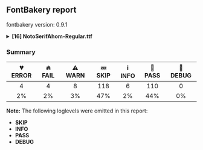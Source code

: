 ## FontBakery report

fontbakery version: 0.9.1

<details><summary><b>[16] NotoSerifAhom-Regular.ttf</b></summary><div><details><summary>💔 <b>ERROR:</b> Checking OS/2 achVendID. (<a href="https://font-bakery.readthedocs.io/en/stable/fontbakery/profiles/googlefonts.html#com.google.fonts/check/vendor_id">com.google.fonts/check/vendor_id</a>)</summary><div>


* 💔 **ERROR** The condition <FontBakeryCondition:registered_vendor_ids> had an error: ModuleNotFoundError: No module named 'bs4'
</div></details><details><summary>💔 <b>ERROR:</b> Show hinting filesize impact. (<a href="https://font-bakery.readthedocs.io/en/stable/fontbakery/profiles/googlefonts.html#com.google.fonts/check/hinting_impact">com.google.fonts/check/hinting_impact</a>)</summary><div>


* 💔 **ERROR** The condition <FontBakeryCondition:hinting_stats> had an error: ModuleNotFoundError: No module named 'dehinter'
</div></details><details><summary>💔 <b>ERROR:</b> Check that no collisions are found while shaping (<a href="https://font-bakery.readthedocs.io/en/stable/fontbakery/profiles/<Section: Shaping Checks>.html#com.google.fonts/check/shaping/collides">com.google.fonts/check/shaping/collides</a>)</summary><div>


* 💔 **ERROR** Failed with ModuleNotFoundError: No module named 'collidoscope'
</div></details><details><summary>💔 <b>ERROR:</b> Ensure soft_dotted characters lose their dot when combined with marks that replace the dot. (<a href="https://font-bakery.readthedocs.io/en/stable/fontbakery/profiles/<Section: Shaping Checks>.html#com.google.fonts/check/soft_dotted">com.google.fonts/check/soft_dotted</a>)</summary><div>


* 💔 **ERROR** Failed with ModuleNotFoundError: No module named 'shaperglot'
</div></details><details><summary>🔥 <b>FAIL:</b> Version number has increased since previous release on Google Fonts? (<a href="https://font-bakery.readthedocs.io/en/stable/fontbakery/profiles/googlefonts.html#com.google.fonts/check/version_bump">com.google.fonts/check/version_bump</a>)</summary><div>


* 🔥 **FAIL** Version number 2.0059967041015625 is equal to version on Google Fonts.
* 🔥 **FAIL** Version number 2.0059967041015625 is equal to version on Google Fonts GitHub repo.
</div></details><details><summary>🔥 <b>FAIL:</b> Noto fonts must have an ARTICLE.en_us.html file (<a href="https://font-bakery.readthedocs.io/en/stable/fontbakery/profiles/googlefonts.html#com.google.fonts/check/description/noto_has_article">com.google.fonts/check/description/noto_has_article</a>)</summary><div>


* 🔥 **FAIL** This is a Noto font but it lacks an ARTICLE.en_us.html file [code: missing-article]
</div></details><details><summary>🔥 <b>FAIL:</b> Ensure component transforms do not perform scaling or rotation. (<a href="https://font-bakery.readthedocs.io/en/stable/fontbakery/profiles/universal.html#com.google.fonts/check/transformed_components">com.google.fonts/check/transformed_components</a>)</summary><div>


* 🔥 **FAIL** The following glyphs had components with scaling or rotation
or inverted outline direction:

* exclamdown (component exclam)
* questiondown (component question)
 [code: transformed-components]
</div></details><details><summary>🔥 <b>FAIL:</b> Check that texts shape as per expectation (<a href="https://font-bakery.readthedocs.io/en/stable/fontbakery/profiles/<Section: Shaping Checks>.html#com.google.fonts/check/shaping/regression">com.google.fonts/check/shaping/regression</a>)</summary><div>


* 🔥 **FAIL** qa/shaping_tests/ahom.json: Expected and actual shaping not matching
<div class="shaping">


<style type="text/css">
    @font-face {font-family: "TestFont"; src: url(../../fonts/NotoSerifAhom/googlefonts/ttf/NotoSerifAhom-Regular.ttf);}
    .tf { font-family: "TestFont"; }
    .shaping pre { font-size: 1.2rem; }
    .shaping li {
        font-size: 1.2rem;
        border-top: 1px solid #ddd;
        padding: 12px;
        margin-top: 12px;
    }
    .shaping-svg {
        height: 100px;
        margin: 10px;
        transform: matrix(1, 0, 0, -1, 0, 0);
    }
</style>

<h4>qa/shaping_tests/ahom.json: Expected and actual shaping not matching</h4>


</div>
<div class="shaping">

<li>Shaping did not match: <span class="tf">𑜃𑜢𑜤</span> (notofonts/noto-fonts#1372)</li>


<pre>Expected: na_ahom=0+879|iSign_ahom=0@-231,0+0|uSign_ahom=0@-234,0+0</pre>



<pre>Got     : na_ahom=0+879|iSign_ahom=0@-431,200+0|uSign_ahom=0@-234,0+0</pre>



<pre>                                      ^
</pre>


Got: <svg class="shaping-svg" xmlns="http://www.w3.org/2000/svg" viewBox="0 0 879 2655" transform="matrix(1 0 0 -1 0 0)">
<path d="M481.0,-24.0Q462.0,-24.0 450.0,-18.0Q438.0,-12.0 438.0,1.0L438.0,156.0L261.0,44.0Q247.0,35.0 225.0,22.5Q203.0,10.0 182.0,0.0Q161.0,-10.0 148.0,-10.0Q132.0,-10.0 126.0,-2.0Q120.0,6.0 120.0,19.0L120.0,525.0Q120.0,539.0 135.0,544.5Q150.0,550.0 166.0,550.0Q184.0,550.0 197.0,544.0Q210.0,538.0 210.0,525.0L210.0,425.0Q248.0,457.0 293.5,488.0Q339.0,519.0 382.0,539.5Q425.0,560.0 456.0,560.0Q503.0,560.0 525.5,537.0Q548.0,514.0 548.0,476.0Q548.0,435.0 530.5,417.0Q513.0,399.0 487.0,399.0Q462.0,399.0 450.5,411.0Q439.0,423.0 435.0,436.0Q431.0,450.0 424.0,460.5Q417.0,471.0 392.0,471.0Q375.0,471.0 342.5,454.5Q310.0,438.0 274.5,413.0Q239.0,388.0 210.0,362.0L210.0,81.0L424.0,214.0Q444.0,227.0 464.5,237.5Q485.0,248.0 498.0,248.0Q513.0,248.0 520.5,236.5Q528.0,225.0 528.0,213.0L528.0,1.0Q528.0,-12.0 515.5,-18.0Q503.0,-24.0 481.0,-24.0Z" transform="translate(0, 1175)"/>
<path d="M33.0,490.0Q-24.0,490.0 -62.0,541.0Q-100.0,592.0 -100.0,701.0Q-100.0,741.0 -86.5,787.0Q-73.0,833.0 -47.5,874.5Q-22.0,916.0 14.5,942.0Q51.0,968.0 98.0,968.0Q142.0,968.0 171.5,941.5Q201.0,915.0 216.0,870.0Q231.0,825.0 231.0,770.0Q231.0,685.0 201.5,622.0Q172.0,559.0 126.5,524.5Q81.0,490.0 33.0,490.0ZM53.0,554.0Q94.0,554.0 114.5,584.5Q135.0,615.0 142.0,664.5Q149.0,714.0 149.0,772.0Q149.0,806.0 144.0,836.0Q139.0,866.0 124.5,885.0Q110.0,904.0 83.0,904.0Q56.0,904.0 33.0,886.0Q10.0,868.0 -4.0,821.5Q-18.0,775.0 -18.0,691.0Q-18.0,628.0 0.5,591.0Q19.0,554.0 53.0,554.0Z" transform="translate(448, 1375)"/>
<path d="M-7.0,-330.0Q-41.0,-330.0 -77.0,-322.0Q-113.0,-314.0 -143.0,-292.5Q-173.0,-271.0 -191.5,-232.5Q-210.0,-194.0 -210.0,-134.0L-210.0,-95.0Q-210.0,-82.0 -196.0,-76.0Q-182.0,-70.0 -165.0,-70.0Q-148.0,-70.0 -134.0,-76.0Q-120.0,-82.0 -120.0,-95.0L-120.0,-130.0Q-120.0,-185.0 -107.0,-215.0Q-94.0,-245.0 -70.5,-256.5Q-47.0,-268.0 -16.0,-268.0Q17.0,-268.0 43.0,-263.0Q69.0,-258.0 97.0,-245.0Q103.0,-242.0 111.0,-242.0Q124.0,-242.0 132.0,-248.0Q140.0,-254.0 140.0,-265.0Q140.0,-280.0 124.5,-292.0Q109.0,-304.0 85.0,-312.5Q61.0,-321.0 36.0,-325.5Q11.0,-330.0 -7.0,-330.0Z" transform="translate(645, 1175)"/>
</svg>
 Expected: <svg class="shaping-svg" xmlns="http://www.w3.org/2000/svg" viewBox="0 0 879 2655" transform="matrix(1 0 0 -1 0 0)">
<path d="M481.0,-24.0Q462.0,-24.0 450.0,-18.0Q438.0,-12.0 438.0,1.0L438.0,156.0L261.0,44.0Q247.0,35.0 225.0,22.5Q203.0,10.0 182.0,0.0Q161.0,-10.0 148.0,-10.0Q132.0,-10.0 126.0,-2.0Q120.0,6.0 120.0,19.0L120.0,525.0Q120.0,539.0 135.0,544.5Q150.0,550.0 166.0,550.0Q184.0,550.0 197.0,544.0Q210.0,538.0 210.0,525.0L210.0,425.0Q248.0,457.0 293.5,488.0Q339.0,519.0 382.0,539.5Q425.0,560.0 456.0,560.0Q503.0,560.0 525.5,537.0Q548.0,514.0 548.0,476.0Q548.0,435.0 530.5,417.0Q513.0,399.0 487.0,399.0Q462.0,399.0 450.5,411.0Q439.0,423.0 435.0,436.0Q431.0,450.0 424.0,460.5Q417.0,471.0 392.0,471.0Q375.0,471.0 342.5,454.5Q310.0,438.0 274.5,413.0Q239.0,388.0 210.0,362.0L210.0,81.0L424.0,214.0Q444.0,227.0 464.5,237.5Q485.0,248.0 498.0,248.0Q513.0,248.0 520.5,236.5Q528.0,225.0 528.0,213.0L528.0,1.0Q528.0,-12.0 515.5,-18.0Q503.0,-24.0 481.0,-24.0Z" transform="translate(0, 1175)"/>
<path d="M33.0,490.0Q-24.0,490.0 -62.0,541.0Q-100.0,592.0 -100.0,701.0Q-100.0,741.0 -86.5,787.0Q-73.0,833.0 -47.5,874.5Q-22.0,916.0 14.5,942.0Q51.0,968.0 98.0,968.0Q142.0,968.0 171.5,941.5Q201.0,915.0 216.0,870.0Q231.0,825.0 231.0,770.0Q231.0,685.0 201.5,622.0Q172.0,559.0 126.5,524.5Q81.0,490.0 33.0,490.0ZM53.0,554.0Q94.0,554.0 114.5,584.5Q135.0,615.0 142.0,664.5Q149.0,714.0 149.0,772.0Q149.0,806.0 144.0,836.0Q139.0,866.0 124.5,885.0Q110.0,904.0 83.0,904.0Q56.0,904.0 33.0,886.0Q10.0,868.0 -4.0,821.5Q-18.0,775.0 -18.0,691.0Q-18.0,628.0 0.5,591.0Q19.0,554.0 53.0,554.0Z" transform="translate(648, 1175)"/>
<path d="M-7.0,-330.0Q-41.0,-330.0 -77.0,-322.0Q-113.0,-314.0 -143.0,-292.5Q-173.0,-271.0 -191.5,-232.5Q-210.0,-194.0 -210.0,-134.0L-210.0,-95.0Q-210.0,-82.0 -196.0,-76.0Q-182.0,-70.0 -165.0,-70.0Q-148.0,-70.0 -134.0,-76.0Q-120.0,-82.0 -120.0,-95.0L-120.0,-130.0Q-120.0,-185.0 -107.0,-215.0Q-94.0,-245.0 -70.5,-256.5Q-47.0,-268.0 -16.0,-268.0Q17.0,-268.0 43.0,-263.0Q69.0,-258.0 97.0,-245.0Q103.0,-242.0 111.0,-242.0Q124.0,-242.0 132.0,-248.0Q140.0,-254.0 140.0,-265.0Q140.0,-280.0 124.5,-292.0Q109.0,-304.0 85.0,-312.5Q61.0,-321.0 36.0,-325.5Q11.0,-330.0 -7.0,-330.0Z" transform="translate(645, 1175)"/>
</svg>


</div>
<div class="shaping">

<li>Shaping did not match: <span class="tf">𑜃𑜡 𑜃𑜝𑜡</span> (#1)</li>


<pre>Expected: na_ahom=0+718|aaSign_ahom=0+264|space=2+220|na_ahom=3+718|medialLa_ahom.sm=3@-38,0+0|aaSign_ahom=3+264</pre>



<pre>Got     : na_ahom=0+788|aaSign_ahom=0+264|space=2+220|na_ahom=3+788|medialLa_ahom.sm=3@-108,0+0|aaSign_ahom=3+264</pre>



<pre>                     ^                                           ^                      ^
</pre>


Got: <svg class="shaping-svg" xmlns="http://www.w3.org/2000/svg" viewBox="0 0 2324 2655" transform="matrix(1 0 0 -1 0 0)">
<path d="M481.0,-24.0Q462.0,-24.0 450.0,-18.0Q438.0,-12.0 438.0,1.0L438.0,156.0L261.0,44.0Q247.0,35.0 225.0,22.5Q203.0,10.0 182.0,0.0Q161.0,-10.0 148.0,-10.0Q132.0,-10.0 126.0,-2.0Q120.0,6.0 120.0,19.0L120.0,525.0Q120.0,539.0 135.0,544.5Q150.0,550.0 166.0,550.0Q184.0,550.0 197.0,544.0Q210.0,538.0 210.0,525.0L210.0,425.0Q248.0,457.0 293.5,488.0Q339.0,519.0 382.0,539.5Q425.0,560.0 456.0,560.0Q503.0,560.0 525.5,537.0Q548.0,514.0 548.0,476.0Q548.0,435.0 530.5,417.0Q513.0,399.0 487.0,399.0Q462.0,399.0 450.5,411.0Q439.0,423.0 435.0,436.0Q431.0,450.0 424.0,460.5Q417.0,471.0 392.0,471.0Q375.0,471.0 342.5,454.5Q310.0,438.0 274.5,413.0Q239.0,388.0 210.0,362.0L210.0,81.0L424.0,214.0Q444.0,227.0 464.5,237.5Q485.0,248.0 498.0,248.0Q513.0,248.0 520.5,236.5Q528.0,225.0 528.0,213.0L528.0,1.0Q528.0,-12.0 515.5,-18.0Q503.0,-24.0 481.0,-24.0Z" transform="translate(0, 1175)"/>
<path d="M267.0,-240.0Q167.0,-240.0 115.5,-187.0Q64.0,-134.0 64.0,-34.0L64.0,349.0Q64.0,404.0 54.0,431.0Q44.0,458.0 23.0,467.5Q2.0,477.0 -32.0,477.0Q-50.0,477.0 -65.0,485.5Q-80.0,494.0 -80.0,514.0Q-80.0,560.0 -29.0,560.0Q57.0,560.0 105.5,514.0Q154.0,468.0 154.0,370.0L154.0,-30.0Q154.0,-113.0 183.0,-145.5Q212.0,-178.0 258.0,-178.0Q291.0,-178.0 317.0,-173.0Q343.0,-168.0 371.0,-155.0Q377.0,-152.0 385.0,-152.0Q398.0,-152.0 406.0,-158.0Q414.0,-164.0 414.0,-175.0Q414.0,-190.0 398.5,-202.0Q383.0,-214.0 359.0,-222.5Q335.0,-231.0 310.0,-235.5Q285.0,-240.0 267.0,-240.0Z" transform="translate(788, 1175)"/>
<path d="" transform="translate(1052, 1175)"/>
<path d="M481.0,-24.0Q462.0,-24.0 450.0,-18.0Q438.0,-12.0 438.0,1.0L438.0,156.0L261.0,44.0Q247.0,35.0 225.0,22.5Q203.0,10.0 182.0,0.0Q161.0,-10.0 148.0,-10.0Q132.0,-10.0 126.0,-2.0Q120.0,6.0 120.0,19.0L120.0,525.0Q120.0,539.0 135.0,544.5Q150.0,550.0 166.0,550.0Q184.0,550.0 197.0,544.0Q210.0,538.0 210.0,525.0L210.0,425.0Q248.0,457.0 293.5,488.0Q339.0,519.0 382.0,539.5Q425.0,560.0 456.0,560.0Q503.0,560.0 525.5,537.0Q548.0,514.0 548.0,476.0Q548.0,435.0 530.5,417.0Q513.0,399.0 487.0,399.0Q462.0,399.0 450.5,411.0Q439.0,423.0 435.0,436.0Q431.0,450.0 424.0,460.5Q417.0,471.0 392.0,471.0Q375.0,471.0 342.5,454.5Q310.0,438.0 274.5,413.0Q239.0,388.0 210.0,362.0L210.0,81.0L424.0,214.0Q444.0,227.0 464.5,237.5Q485.0,248.0 498.0,248.0Q513.0,248.0 520.5,236.5Q528.0,225.0 528.0,213.0L528.0,1.0Q528.0,-12.0 515.5,-18.0Q503.0,-24.0 481.0,-24.0Z" transform="translate(1272, 1175)"/>
<path d="M-381.0,-303.0Q-449.0,-303.0 -499.0,-282.0Q-549.0,-261.0 -582.0,-230.5Q-615.0,-200.0 -631.0,-172.0Q-647.0,-144.0 -647.0,-129.0Q-647.0,-117.0 -641.0,-106.5Q-635.0,-96.0 -616.0,-96.0Q-603.0,-96.0 -594.5,-105.0Q-586.0,-114.0 -579.0,-125.0Q-565.0,-145.0 -543.0,-168.5Q-521.0,-192.0 -483.0,-209.0Q-445.0,-226.0 -383.0,-226.0Q-349.0,-226.0 -313.5,-215.5Q-278.0,-205.0 -249.0,-177.0Q-220.0,-149.0 -207.0,-98.0Q-203.0,-84.0 -189.5,-77.0Q-176.0,-70.0 -162.0,-70.0Q-144.0,-70.0 -133.0,-77.0Q-122.0,-84.0 -122.0,-98.0Q-122.0,-112.0 -130.0,-139.5Q-138.0,-167.0 -152.0,-187.0Q-192.0,-248.0 -252.5,-275.5Q-313.0,-303.0 -381.0,-303.0Z" transform="translate(1952, 1175)"/>
<path d="M267.0,-240.0Q167.0,-240.0 115.5,-187.0Q64.0,-134.0 64.0,-34.0L64.0,349.0Q64.0,404.0 54.0,431.0Q44.0,458.0 23.0,467.5Q2.0,477.0 -32.0,477.0Q-50.0,477.0 -65.0,485.5Q-80.0,494.0 -80.0,514.0Q-80.0,560.0 -29.0,560.0Q57.0,560.0 105.5,514.0Q154.0,468.0 154.0,370.0L154.0,-30.0Q154.0,-113.0 183.0,-145.5Q212.0,-178.0 258.0,-178.0Q291.0,-178.0 317.0,-173.0Q343.0,-168.0 371.0,-155.0Q377.0,-152.0 385.0,-152.0Q398.0,-152.0 406.0,-158.0Q414.0,-164.0 414.0,-175.0Q414.0,-190.0 398.5,-202.0Q383.0,-214.0 359.0,-222.5Q335.0,-231.0 310.0,-235.5Q285.0,-240.0 267.0,-240.0Z" transform="translate(2060, 1175)"/>
</svg>
 Expected: <svg class="shaping-svg" xmlns="http://www.w3.org/2000/svg" viewBox="0 0 2184 2655" transform="matrix(1 0 0 -1 0 0)">
<path d="M481.0,-24.0Q462.0,-24.0 450.0,-18.0Q438.0,-12.0 438.0,1.0L438.0,156.0L261.0,44.0Q247.0,35.0 225.0,22.5Q203.0,10.0 182.0,0.0Q161.0,-10.0 148.0,-10.0Q132.0,-10.0 126.0,-2.0Q120.0,6.0 120.0,19.0L120.0,525.0Q120.0,539.0 135.0,544.5Q150.0,550.0 166.0,550.0Q184.0,550.0 197.0,544.0Q210.0,538.0 210.0,525.0L210.0,425.0Q248.0,457.0 293.5,488.0Q339.0,519.0 382.0,539.5Q425.0,560.0 456.0,560.0Q503.0,560.0 525.5,537.0Q548.0,514.0 548.0,476.0Q548.0,435.0 530.5,417.0Q513.0,399.0 487.0,399.0Q462.0,399.0 450.5,411.0Q439.0,423.0 435.0,436.0Q431.0,450.0 424.0,460.5Q417.0,471.0 392.0,471.0Q375.0,471.0 342.5,454.5Q310.0,438.0 274.5,413.0Q239.0,388.0 210.0,362.0L210.0,81.0L424.0,214.0Q444.0,227.0 464.5,237.5Q485.0,248.0 498.0,248.0Q513.0,248.0 520.5,236.5Q528.0,225.0 528.0,213.0L528.0,1.0Q528.0,-12.0 515.5,-18.0Q503.0,-24.0 481.0,-24.0Z" transform="translate(0, 1175)"/>
<path d="M267.0,-240.0Q167.0,-240.0 115.5,-187.0Q64.0,-134.0 64.0,-34.0L64.0,349.0Q64.0,404.0 54.0,431.0Q44.0,458.0 23.0,467.5Q2.0,477.0 -32.0,477.0Q-50.0,477.0 -65.0,485.5Q-80.0,494.0 -80.0,514.0Q-80.0,560.0 -29.0,560.0Q57.0,560.0 105.5,514.0Q154.0,468.0 154.0,370.0L154.0,-30.0Q154.0,-113.0 183.0,-145.5Q212.0,-178.0 258.0,-178.0Q291.0,-178.0 317.0,-173.0Q343.0,-168.0 371.0,-155.0Q377.0,-152.0 385.0,-152.0Q398.0,-152.0 406.0,-158.0Q414.0,-164.0 414.0,-175.0Q414.0,-190.0 398.5,-202.0Q383.0,-214.0 359.0,-222.5Q335.0,-231.0 310.0,-235.5Q285.0,-240.0 267.0,-240.0Z" transform="translate(718, 1175)"/>
<path d="" transform="translate(982, 1175)"/>
<path d="M481.0,-24.0Q462.0,-24.0 450.0,-18.0Q438.0,-12.0 438.0,1.0L438.0,156.0L261.0,44.0Q247.0,35.0 225.0,22.5Q203.0,10.0 182.0,0.0Q161.0,-10.0 148.0,-10.0Q132.0,-10.0 126.0,-2.0Q120.0,6.0 120.0,19.0L120.0,525.0Q120.0,539.0 135.0,544.5Q150.0,550.0 166.0,550.0Q184.0,550.0 197.0,544.0Q210.0,538.0 210.0,525.0L210.0,425.0Q248.0,457.0 293.5,488.0Q339.0,519.0 382.0,539.5Q425.0,560.0 456.0,560.0Q503.0,560.0 525.5,537.0Q548.0,514.0 548.0,476.0Q548.0,435.0 530.5,417.0Q513.0,399.0 487.0,399.0Q462.0,399.0 450.5,411.0Q439.0,423.0 435.0,436.0Q431.0,450.0 424.0,460.5Q417.0,471.0 392.0,471.0Q375.0,471.0 342.5,454.5Q310.0,438.0 274.5,413.0Q239.0,388.0 210.0,362.0L210.0,81.0L424.0,214.0Q444.0,227.0 464.5,237.5Q485.0,248.0 498.0,248.0Q513.0,248.0 520.5,236.5Q528.0,225.0 528.0,213.0L528.0,1.0Q528.0,-12.0 515.5,-18.0Q503.0,-24.0 481.0,-24.0Z" transform="translate(1202, 1175)"/>
<path d="M-381.0,-303.0Q-449.0,-303.0 -499.0,-282.0Q-549.0,-261.0 -582.0,-230.5Q-615.0,-200.0 -631.0,-172.0Q-647.0,-144.0 -647.0,-129.0Q-647.0,-117.0 -641.0,-106.5Q-635.0,-96.0 -616.0,-96.0Q-603.0,-96.0 -594.5,-105.0Q-586.0,-114.0 -579.0,-125.0Q-565.0,-145.0 -543.0,-168.5Q-521.0,-192.0 -483.0,-209.0Q-445.0,-226.0 -383.0,-226.0Q-349.0,-226.0 -313.5,-215.5Q-278.0,-205.0 -249.0,-177.0Q-220.0,-149.0 -207.0,-98.0Q-203.0,-84.0 -189.5,-77.0Q-176.0,-70.0 -162.0,-70.0Q-144.0,-70.0 -133.0,-77.0Q-122.0,-84.0 -122.0,-98.0Q-122.0,-112.0 -130.0,-139.5Q-138.0,-167.0 -152.0,-187.0Q-192.0,-248.0 -252.5,-275.5Q-313.0,-303.0 -381.0,-303.0Z" transform="translate(1882, 1175)"/>
<path d="M267.0,-240.0Q167.0,-240.0 115.5,-187.0Q64.0,-134.0 64.0,-34.0L64.0,349.0Q64.0,404.0 54.0,431.0Q44.0,458.0 23.0,467.5Q2.0,477.0 -32.0,477.0Q-50.0,477.0 -65.0,485.5Q-80.0,494.0 -80.0,514.0Q-80.0,560.0 -29.0,560.0Q57.0,560.0 105.5,514.0Q154.0,468.0 154.0,370.0L154.0,-30.0Q154.0,-113.0 183.0,-145.5Q212.0,-178.0 258.0,-178.0Q291.0,-178.0 317.0,-173.0Q343.0,-168.0 371.0,-155.0Q377.0,-152.0 385.0,-152.0Q398.0,-152.0 406.0,-158.0Q414.0,-164.0 414.0,-175.0Q414.0,-190.0 398.5,-202.0Q383.0,-214.0 359.0,-222.5Q335.0,-231.0 310.0,-235.5Q285.0,-240.0 267.0,-240.0Z" transform="translate(1920, 1175)"/>
</svg>


</div>
<div class="shaping">

<li>Shaping did not match: <span class="tf">𑜅𑜞𑜊 𑜅𑜦𑜊 𑜅𑜝𑜊 𑜀𑜝</span> (#3)</li>


<pre>Expected: t_ja_ahom=0+992|medialRa_ahom.sm=0@-280,0+0|space=3+220|eSign_ahom=4+570|t_ja_ahom=4+1142|space=7+220|t_ja_ahom=8+1142|medialLa_ahom.sm=8@-167,0+0|space=11+220|ka_ahom=12+944|medialLa_ahom=12@16,0+0</pre>



<pre>Got     : t_ja_ahom=0+1142|medialRa_ahom.sm=0@-430,0+0|space=3+220|eSign_ahom=4+570|t_ja_ahom=4+1142|space=7+220|t_ja_ahom=8+1142|medialLa_ahom.sm=8@-167,0+0|space=11+220|ka_ahom=12+944|medialLa_ahom=12@16,0+0</pre>



<pre>                      ^^                      ^^
</pre>


Got: <svg class="shaping-svg" xmlns="http://www.w3.org/2000/svg" viewBox="0 0 5600 2655" transform="matrix(1 0 0 -1 0 0)">
<path d="M213.0,-14.0Q173.0,-14.0 138.0,3.5Q103.0,21.0 81.5,61.0Q60.0,101.0 60.0,169.0Q60.0,242.0 83.0,312.0Q106.0,382.0 144.0,438.0Q182.0,494.0 227.0,527.0Q272.0,560.0 315.0,560.0Q375.0,560.0 410.0,527.5Q445.0,495.0 461.0,439.0Q477.0,383.0 479.0,313.0L484.0,180.0L556.0,428.0Q576.0,499.0 593.0,529.5Q610.0,560.0 629.0,560.0Q644.0,560.0 657.5,551.5Q671.0,543.0 682.5,516.5Q694.0,490.0 704.0,435.0L750.0,177.0Q763.0,104.0 779.0,76.0Q795.0,48.0 830.0,48.0Q872.0,48.0 907.0,86.0Q942.0,124.0 962.5,187.0Q983.0,250.0 983.0,324.0Q983.0,361.0 972.0,381.5Q961.0,402.0 943.5,413.0Q926.0,424.0 908.0,431.0Q878.0,444.0 864.5,464.0Q851.0,484.0 851.0,503.0Q851.0,528.0 867.5,544.0Q884.0,560.0 911.0,560.0Q947.0,560.0 981.5,539.0Q1016.0,518.0 1039.0,471.0Q1062.0,424.0 1062.0,345.0Q1062.0,269.0 1041.0,204.0Q1020.0,139.0 984.0,90.0Q948.0,41.0 903.5,13.5Q859.0,-14.0 812.0,-14.0Q757.0,-14.0 725.0,14.0Q693.0,42.0 677.5,87.0Q662.0,132.0 653.0,183.0L633.0,302.0Q628.0,334.0 623.5,354.0Q619.0,374.0 611.0,374.0Q605.0,374.0 596.0,349.5Q587.0,325.0 576.0,286.0Q565.0,247.0 554.0,205.0L514.0,54.0Q507.0,29.0 494.0,19.5Q481.0,10.0 471.0,10.0Q461.0,10.0 451.5,12.5Q442.0,15.0 434.5,27.0Q427.0,39.0 423.0,66.0L409.0,180.0Q396.0,130.0 371.0,85.5Q346.0,41.0 307.5,13.5Q269.0,-14.0 213.0,-14.0ZM234.0,68.0Q249.0,68.0 270.5,77.5Q292.0,87.0 315.0,113.5Q338.0,140.0 358.5,189.0Q379.0,238.0 393.0,317.0L393.0,347.0Q393.0,424.0 369.0,453.5Q345.0,483.0 309.0,483.0Q275.0,483.0 239.0,450.0Q203.0,417.0 178.5,353.0Q154.0,289.0 154.0,196.0Q154.0,142.0 172.5,105.0Q191.0,68.0 234.0,68.0Z" transform="translate(0, 1175)"/>
<path d="M-455.0,-303.0Q-546.0,-303.0 -616.5,-272.0Q-687.0,-241.0 -738.5,-186.5Q-790.0,-132.0 -823.5,-61.5Q-857.0,9.0 -873.5,88.5Q-890.0,168.0 -890.0,249.0Q-890.0,363.0 -853.0,462.5Q-816.0,562.0 -750.0,638.0Q-684.0,714.0 -595.0,757.0Q-506.0,800.0 -402.0,800.0Q-315.0,800.0 -251.0,786.0Q-187.0,772.0 -144.0,752.0Q-122.0,742.0 -122.0,720.0Q-122.0,707.0 -130.5,700.0Q-139.0,693.0 -151.0,693.0Q-166.0,693.0 -184.0,700.0Q-209.0,709.0 -262.0,721.0Q-315.0,733.0 -410.0,733.0Q-488.0,733.0 -558.0,704.0Q-628.0,675.0 -681.5,615.5Q-735.0,556.0 -765.5,465.0Q-796.0,374.0 -796.0,251.0Q-796.0,184.0 -785.5,116.0Q-775.0,48.0 -752.0,-13.5Q-729.0,-75.0 -690.0,-123.0Q-651.0,-171.0 -593.5,-198.5Q-536.0,-226.0 -458.0,-226.0Q-419.0,-226.0 -374.0,-214.0Q-329.0,-202.0 -289.5,-173.5Q-250.0,-145.0 -228.0,-96.0Q-216.0,-70.0 -181.0,-70.0Q-137.0,-70.0 -137.0,-95.0Q-137.0,-116.0 -153.5,-144.0Q-170.0,-172.0 -190.0,-194.0Q-222.0,-228.0 -268.5,-252.5Q-315.0,-277.0 -364.0,-290.0Q-413.0,-303.0 -455.0,-303.0Z" transform="translate(712, 1175)"/>
<path d="" transform="translate(1142, 1175)"/>
<path d="M295.0,-14.0Q280.0,-14.0 268.0,-6.5Q256.0,1.0 256.0,20.0Q256.0,31.0 260.0,40.0L361.0,316.0Q337.0,413.0 290.5,453.0Q244.0,493.0 188.0,493.0Q142.0,493.0 119.5,477.0Q97.0,461.0 97.0,447.0Q97.0,437.0 103.0,432.5Q109.0,428.0 118.0,425.0Q144.0,417.0 158.5,404.0Q173.0,391.0 173.0,366.0Q173.0,341.0 157.5,324.0Q142.0,307.0 110.0,307.0Q71.0,307.0 45.5,334.0Q20.0,361.0 20.0,409.0Q20.0,449.0 39.5,483.0Q59.0,517.0 97.5,538.5Q136.0,560.0 193.0,560.0Q264.0,560.0 317.5,521.5Q371.0,483.0 399.0,423.0L571.0,897.0Q579.0,918.0 589.0,926.0Q599.0,934.0 613.0,934.0Q628.0,934.0 639.0,925.0Q650.0,916.0 650.0,900.0Q650.0,890.0 646.0,877.5Q642.0,865.0 640.0,861.0L335.0,23.0Q328.0,2.0 318.5,-6.0Q309.0,-14.0 295.0,-14.0Z" transform="translate(1362, 1175)"/>
<path d="M213.0,-14.0Q173.0,-14.0 138.0,3.5Q103.0,21.0 81.5,61.0Q60.0,101.0 60.0,169.0Q60.0,242.0 83.0,312.0Q106.0,382.0 144.0,438.0Q182.0,494.0 227.0,527.0Q272.0,560.0 315.0,560.0Q375.0,560.0 410.0,527.5Q445.0,495.0 461.0,439.0Q477.0,383.0 479.0,313.0L484.0,180.0L556.0,428.0Q576.0,499.0 593.0,529.5Q610.0,560.0 629.0,560.0Q644.0,560.0 657.5,551.5Q671.0,543.0 682.5,516.5Q694.0,490.0 704.0,435.0L750.0,177.0Q763.0,104.0 779.0,76.0Q795.0,48.0 830.0,48.0Q872.0,48.0 907.0,86.0Q942.0,124.0 962.5,187.0Q983.0,250.0 983.0,324.0Q983.0,361.0 972.0,381.5Q961.0,402.0 943.5,413.0Q926.0,424.0 908.0,431.0Q878.0,444.0 864.5,464.0Q851.0,484.0 851.0,503.0Q851.0,528.0 867.5,544.0Q884.0,560.0 911.0,560.0Q947.0,560.0 981.5,539.0Q1016.0,518.0 1039.0,471.0Q1062.0,424.0 1062.0,345.0Q1062.0,269.0 1041.0,204.0Q1020.0,139.0 984.0,90.0Q948.0,41.0 903.5,13.5Q859.0,-14.0 812.0,-14.0Q757.0,-14.0 725.0,14.0Q693.0,42.0 677.5,87.0Q662.0,132.0 653.0,183.0L633.0,302.0Q628.0,334.0 623.5,354.0Q619.0,374.0 611.0,374.0Q605.0,374.0 596.0,349.5Q587.0,325.0 576.0,286.0Q565.0,247.0 554.0,205.0L514.0,54.0Q507.0,29.0 494.0,19.5Q481.0,10.0 471.0,10.0Q461.0,10.0 451.5,12.5Q442.0,15.0 434.5,27.0Q427.0,39.0 423.0,66.0L409.0,180.0Q396.0,130.0 371.0,85.5Q346.0,41.0 307.5,13.5Q269.0,-14.0 213.0,-14.0ZM234.0,68.0Q249.0,68.0 270.5,77.5Q292.0,87.0 315.0,113.5Q338.0,140.0 358.5,189.0Q379.0,238.0 393.0,317.0L393.0,347.0Q393.0,424.0 369.0,453.5Q345.0,483.0 309.0,483.0Q275.0,483.0 239.0,450.0Q203.0,417.0 178.5,353.0Q154.0,289.0 154.0,196.0Q154.0,142.0 172.5,105.0Q191.0,68.0 234.0,68.0Z" transform="translate(1932, 1175)"/>
<path d="" transform="translate(3074, 1175)"/>
<path d="M213.0,-14.0Q173.0,-14.0 138.0,3.5Q103.0,21.0 81.5,61.0Q60.0,101.0 60.0,169.0Q60.0,242.0 83.0,312.0Q106.0,382.0 144.0,438.0Q182.0,494.0 227.0,527.0Q272.0,560.0 315.0,560.0Q375.0,560.0 410.0,527.5Q445.0,495.0 461.0,439.0Q477.0,383.0 479.0,313.0L484.0,180.0L556.0,428.0Q576.0,499.0 593.0,529.5Q610.0,560.0 629.0,560.0Q644.0,560.0 657.5,551.5Q671.0,543.0 682.5,516.5Q694.0,490.0 704.0,435.0L750.0,177.0Q763.0,104.0 779.0,76.0Q795.0,48.0 830.0,48.0Q872.0,48.0 907.0,86.0Q942.0,124.0 962.5,187.0Q983.0,250.0 983.0,324.0Q983.0,361.0 972.0,381.5Q961.0,402.0 943.5,413.0Q926.0,424.0 908.0,431.0Q878.0,444.0 864.5,464.0Q851.0,484.0 851.0,503.0Q851.0,528.0 867.5,544.0Q884.0,560.0 911.0,560.0Q947.0,560.0 981.5,539.0Q1016.0,518.0 1039.0,471.0Q1062.0,424.0 1062.0,345.0Q1062.0,269.0 1041.0,204.0Q1020.0,139.0 984.0,90.0Q948.0,41.0 903.5,13.5Q859.0,-14.0 812.0,-14.0Q757.0,-14.0 725.0,14.0Q693.0,42.0 677.5,87.0Q662.0,132.0 653.0,183.0L633.0,302.0Q628.0,334.0 623.5,354.0Q619.0,374.0 611.0,374.0Q605.0,374.0 596.0,349.5Q587.0,325.0 576.0,286.0Q565.0,247.0 554.0,205.0L514.0,54.0Q507.0,29.0 494.0,19.5Q481.0,10.0 471.0,10.0Q461.0,10.0 451.5,12.5Q442.0,15.0 434.5,27.0Q427.0,39.0 423.0,66.0L409.0,180.0Q396.0,130.0 371.0,85.5Q346.0,41.0 307.5,13.5Q269.0,-14.0 213.0,-14.0ZM234.0,68.0Q249.0,68.0 270.5,77.5Q292.0,87.0 315.0,113.5Q338.0,140.0 358.5,189.0Q379.0,238.0 393.0,317.0L393.0,347.0Q393.0,424.0 369.0,453.5Q345.0,483.0 309.0,483.0Q275.0,483.0 239.0,450.0Q203.0,417.0 178.5,353.0Q154.0,289.0 154.0,196.0Q154.0,142.0 172.5,105.0Q191.0,68.0 234.0,68.0Z" transform="translate(3294, 1175)"/>
<path d="M-381.0,-303.0Q-449.0,-303.0 -499.0,-282.0Q-549.0,-261.0 -582.0,-230.5Q-615.0,-200.0 -631.0,-172.0Q-647.0,-144.0 -647.0,-129.0Q-647.0,-117.0 -641.0,-106.5Q-635.0,-96.0 -616.0,-96.0Q-603.0,-96.0 -594.5,-105.0Q-586.0,-114.0 -579.0,-125.0Q-565.0,-145.0 -543.0,-168.5Q-521.0,-192.0 -483.0,-209.0Q-445.0,-226.0 -383.0,-226.0Q-349.0,-226.0 -313.5,-215.5Q-278.0,-205.0 -249.0,-177.0Q-220.0,-149.0 -207.0,-98.0Q-203.0,-84.0 -189.5,-77.0Q-176.0,-70.0 -162.0,-70.0Q-144.0,-70.0 -133.0,-77.0Q-122.0,-84.0 -122.0,-98.0Q-122.0,-112.0 -130.0,-139.5Q-138.0,-167.0 -152.0,-187.0Q-192.0,-248.0 -252.5,-275.5Q-313.0,-303.0 -381.0,-303.0Z" transform="translate(4269, 1175)"/>
<path d="" transform="translate(4436, 1175)"/>
<path d="M180.0,-10.0Q164.0,-10.0 149.0,-4.0Q134.0,2.0 134.0,15.0L134.0,336.0Q134.0,392.0 106.5,426.0Q79.0,460.0 36.0,477.0Q20.0,483.0 20.0,499.0Q20.0,511.0 27.0,525.5Q34.0,540.0 45.0,550.0Q56.0,560.0 66.0,560.0Q96.0,560.0 124.5,540.0Q153.0,520.0 175.0,489.5Q197.0,459.0 206.0,427.0Q231.0,456.0 265.5,487.0Q300.0,518.0 338.0,539.0Q376.0,560.0 410.0,560.0Q436.0,560.0 458.5,550.5Q481.0,541.0 497.0,515.5Q513.0,490.0 520.0,442.0Q545.0,470.0 577.5,497.0Q610.0,524.0 644.5,542.0Q679.0,560.0 710.0,560.0Q741.0,560.0 767.0,546.0Q793.0,532.0 808.5,492.5Q824.0,453.0 824.0,377.0L824.0,15.0Q824.0,2.0 810.5,-4.0Q797.0,-10.0 781.0,-10.0Q763.0,-10.0 748.5,-4.0Q734.0,2.0 734.0,15.0L734.0,353.0Q734.0,424.0 720.0,451.0Q706.0,478.0 673.0,478.0Q655.0,478.0 629.5,462.0Q604.0,446.0 576.5,420.0Q549.0,394.0 524.0,362.0L524.0,15.0Q524.0,2.0 510.0,-4.0Q496.0,-10.0 479.0,-10.0Q462.0,-10.0 448.0,-4.0Q434.0,2.0 434.0,15.0L434.0,353.0Q434.0,424.0 420.0,451.0Q406.0,478.0 373.0,478.0Q355.0,478.0 329.0,462.0Q303.0,446.0 275.5,420.0Q248.0,394.0 223.0,362.0Q224.0,359.0 224.0,354.0L224.0,15.0Q224.0,2.0 211.0,-4.0Q198.0,-10.0 180.0,-10.0Z" transform="translate(4656, 1175)"/>
<path d="M-488.0,-303.0Q-567.0,-303.0 -631.5,-283.0Q-696.0,-263.0 -743.0,-233.5Q-790.0,-204.0 -815.5,-175.5Q-841.0,-147.0 -841.0,-129.0Q-841.0,-117.0 -835.0,-106.5Q-829.0,-96.0 -810.0,-96.0Q-805.0,-96.0 -797.0,-100.5Q-789.0,-105.0 -785.0,-109.0Q-758.0,-134.0 -717.5,-161.5Q-677.0,-189.0 -620.5,-207.5Q-564.0,-226.0 -488.0,-226.0Q-432.0,-226.0 -378.5,-212.0Q-325.0,-198.0 -284.0,-168.5Q-243.0,-139.0 -227.0,-93.0Q-222.0,-80.0 -207.5,-75.0Q-193.0,-70.0 -177.0,-70.0Q-160.0,-70.0 -148.5,-77.0Q-137.0,-84.0 -137.0,-95.0Q-138.0,-117.0 -147.0,-135.5Q-156.0,-154.0 -169.0,-171.0Q-202.0,-215.0 -252.5,-244.5Q-303.0,-274.0 -363.5,-288.5Q-424.0,-303.0 -488.0,-303.0Z" transform="translate(5616, 1175)"/>
</svg>
 Expected: <svg class="shaping-svg" xmlns="http://www.w3.org/2000/svg" viewBox="0 0 5450 2655" transform="matrix(1 0 0 -1 0 0)">
<path d="M213.0,-14.0Q173.0,-14.0 138.0,3.5Q103.0,21.0 81.5,61.0Q60.0,101.0 60.0,169.0Q60.0,242.0 83.0,312.0Q106.0,382.0 144.0,438.0Q182.0,494.0 227.0,527.0Q272.0,560.0 315.0,560.0Q375.0,560.0 410.0,527.5Q445.0,495.0 461.0,439.0Q477.0,383.0 479.0,313.0L484.0,180.0L556.0,428.0Q576.0,499.0 593.0,529.5Q610.0,560.0 629.0,560.0Q644.0,560.0 657.5,551.5Q671.0,543.0 682.5,516.5Q694.0,490.0 704.0,435.0L750.0,177.0Q763.0,104.0 779.0,76.0Q795.0,48.0 830.0,48.0Q872.0,48.0 907.0,86.0Q942.0,124.0 962.5,187.0Q983.0,250.0 983.0,324.0Q983.0,361.0 972.0,381.5Q961.0,402.0 943.5,413.0Q926.0,424.0 908.0,431.0Q878.0,444.0 864.5,464.0Q851.0,484.0 851.0,503.0Q851.0,528.0 867.5,544.0Q884.0,560.0 911.0,560.0Q947.0,560.0 981.5,539.0Q1016.0,518.0 1039.0,471.0Q1062.0,424.0 1062.0,345.0Q1062.0,269.0 1041.0,204.0Q1020.0,139.0 984.0,90.0Q948.0,41.0 903.5,13.5Q859.0,-14.0 812.0,-14.0Q757.0,-14.0 725.0,14.0Q693.0,42.0 677.5,87.0Q662.0,132.0 653.0,183.0L633.0,302.0Q628.0,334.0 623.5,354.0Q619.0,374.0 611.0,374.0Q605.0,374.0 596.0,349.5Q587.0,325.0 576.0,286.0Q565.0,247.0 554.0,205.0L514.0,54.0Q507.0,29.0 494.0,19.5Q481.0,10.0 471.0,10.0Q461.0,10.0 451.5,12.5Q442.0,15.0 434.5,27.0Q427.0,39.0 423.0,66.0L409.0,180.0Q396.0,130.0 371.0,85.5Q346.0,41.0 307.5,13.5Q269.0,-14.0 213.0,-14.0ZM234.0,68.0Q249.0,68.0 270.5,77.5Q292.0,87.0 315.0,113.5Q338.0,140.0 358.5,189.0Q379.0,238.0 393.0,317.0L393.0,347.0Q393.0,424.0 369.0,453.5Q345.0,483.0 309.0,483.0Q275.0,483.0 239.0,450.0Q203.0,417.0 178.5,353.0Q154.0,289.0 154.0,196.0Q154.0,142.0 172.5,105.0Q191.0,68.0 234.0,68.0Z" transform="translate(0, 1175)"/>
<path d="M-455.0,-303.0Q-546.0,-303.0 -616.5,-272.0Q-687.0,-241.0 -738.5,-186.5Q-790.0,-132.0 -823.5,-61.5Q-857.0,9.0 -873.5,88.5Q-890.0,168.0 -890.0,249.0Q-890.0,363.0 -853.0,462.5Q-816.0,562.0 -750.0,638.0Q-684.0,714.0 -595.0,757.0Q-506.0,800.0 -402.0,800.0Q-315.0,800.0 -251.0,786.0Q-187.0,772.0 -144.0,752.0Q-122.0,742.0 -122.0,720.0Q-122.0,707.0 -130.5,700.0Q-139.0,693.0 -151.0,693.0Q-166.0,693.0 -184.0,700.0Q-209.0,709.0 -262.0,721.0Q-315.0,733.0 -410.0,733.0Q-488.0,733.0 -558.0,704.0Q-628.0,675.0 -681.5,615.5Q-735.0,556.0 -765.5,465.0Q-796.0,374.0 -796.0,251.0Q-796.0,184.0 -785.5,116.0Q-775.0,48.0 -752.0,-13.5Q-729.0,-75.0 -690.0,-123.0Q-651.0,-171.0 -593.5,-198.5Q-536.0,-226.0 -458.0,-226.0Q-419.0,-226.0 -374.0,-214.0Q-329.0,-202.0 -289.5,-173.5Q-250.0,-145.0 -228.0,-96.0Q-216.0,-70.0 -181.0,-70.0Q-137.0,-70.0 -137.0,-95.0Q-137.0,-116.0 -153.5,-144.0Q-170.0,-172.0 -190.0,-194.0Q-222.0,-228.0 -268.5,-252.5Q-315.0,-277.0 -364.0,-290.0Q-413.0,-303.0 -455.0,-303.0Z" transform="translate(712, 1175)"/>
<path d="" transform="translate(992, 1175)"/>
<path d="M295.0,-14.0Q280.0,-14.0 268.0,-6.5Q256.0,1.0 256.0,20.0Q256.0,31.0 260.0,40.0L361.0,316.0Q337.0,413.0 290.5,453.0Q244.0,493.0 188.0,493.0Q142.0,493.0 119.5,477.0Q97.0,461.0 97.0,447.0Q97.0,437.0 103.0,432.5Q109.0,428.0 118.0,425.0Q144.0,417.0 158.5,404.0Q173.0,391.0 173.0,366.0Q173.0,341.0 157.5,324.0Q142.0,307.0 110.0,307.0Q71.0,307.0 45.5,334.0Q20.0,361.0 20.0,409.0Q20.0,449.0 39.5,483.0Q59.0,517.0 97.5,538.5Q136.0,560.0 193.0,560.0Q264.0,560.0 317.5,521.5Q371.0,483.0 399.0,423.0L571.0,897.0Q579.0,918.0 589.0,926.0Q599.0,934.0 613.0,934.0Q628.0,934.0 639.0,925.0Q650.0,916.0 650.0,900.0Q650.0,890.0 646.0,877.5Q642.0,865.0 640.0,861.0L335.0,23.0Q328.0,2.0 318.5,-6.0Q309.0,-14.0 295.0,-14.0Z" transform="translate(1212, 1175)"/>
<path d="M213.0,-14.0Q173.0,-14.0 138.0,3.5Q103.0,21.0 81.5,61.0Q60.0,101.0 60.0,169.0Q60.0,242.0 83.0,312.0Q106.0,382.0 144.0,438.0Q182.0,494.0 227.0,527.0Q272.0,560.0 315.0,560.0Q375.0,560.0 410.0,527.5Q445.0,495.0 461.0,439.0Q477.0,383.0 479.0,313.0L484.0,180.0L556.0,428.0Q576.0,499.0 593.0,529.5Q610.0,560.0 629.0,560.0Q644.0,560.0 657.5,551.5Q671.0,543.0 682.5,516.5Q694.0,490.0 704.0,435.0L750.0,177.0Q763.0,104.0 779.0,76.0Q795.0,48.0 830.0,48.0Q872.0,48.0 907.0,86.0Q942.0,124.0 962.5,187.0Q983.0,250.0 983.0,324.0Q983.0,361.0 972.0,381.5Q961.0,402.0 943.5,413.0Q926.0,424.0 908.0,431.0Q878.0,444.0 864.5,464.0Q851.0,484.0 851.0,503.0Q851.0,528.0 867.5,544.0Q884.0,560.0 911.0,560.0Q947.0,560.0 981.5,539.0Q1016.0,518.0 1039.0,471.0Q1062.0,424.0 1062.0,345.0Q1062.0,269.0 1041.0,204.0Q1020.0,139.0 984.0,90.0Q948.0,41.0 903.5,13.5Q859.0,-14.0 812.0,-14.0Q757.0,-14.0 725.0,14.0Q693.0,42.0 677.5,87.0Q662.0,132.0 653.0,183.0L633.0,302.0Q628.0,334.0 623.5,354.0Q619.0,374.0 611.0,374.0Q605.0,374.0 596.0,349.5Q587.0,325.0 576.0,286.0Q565.0,247.0 554.0,205.0L514.0,54.0Q507.0,29.0 494.0,19.5Q481.0,10.0 471.0,10.0Q461.0,10.0 451.5,12.5Q442.0,15.0 434.5,27.0Q427.0,39.0 423.0,66.0L409.0,180.0Q396.0,130.0 371.0,85.5Q346.0,41.0 307.5,13.5Q269.0,-14.0 213.0,-14.0ZM234.0,68.0Q249.0,68.0 270.5,77.5Q292.0,87.0 315.0,113.5Q338.0,140.0 358.5,189.0Q379.0,238.0 393.0,317.0L393.0,347.0Q393.0,424.0 369.0,453.5Q345.0,483.0 309.0,483.0Q275.0,483.0 239.0,450.0Q203.0,417.0 178.5,353.0Q154.0,289.0 154.0,196.0Q154.0,142.0 172.5,105.0Q191.0,68.0 234.0,68.0Z" transform="translate(1782, 1175)"/>
<path d="" transform="translate(2924, 1175)"/>
<path d="M213.0,-14.0Q173.0,-14.0 138.0,3.5Q103.0,21.0 81.5,61.0Q60.0,101.0 60.0,169.0Q60.0,242.0 83.0,312.0Q106.0,382.0 144.0,438.0Q182.0,494.0 227.0,527.0Q272.0,560.0 315.0,560.0Q375.0,560.0 410.0,527.5Q445.0,495.0 461.0,439.0Q477.0,383.0 479.0,313.0L484.0,180.0L556.0,428.0Q576.0,499.0 593.0,529.5Q610.0,560.0 629.0,560.0Q644.0,560.0 657.5,551.5Q671.0,543.0 682.5,516.5Q694.0,490.0 704.0,435.0L750.0,177.0Q763.0,104.0 779.0,76.0Q795.0,48.0 830.0,48.0Q872.0,48.0 907.0,86.0Q942.0,124.0 962.5,187.0Q983.0,250.0 983.0,324.0Q983.0,361.0 972.0,381.5Q961.0,402.0 943.5,413.0Q926.0,424.0 908.0,431.0Q878.0,444.0 864.5,464.0Q851.0,484.0 851.0,503.0Q851.0,528.0 867.5,544.0Q884.0,560.0 911.0,560.0Q947.0,560.0 981.5,539.0Q1016.0,518.0 1039.0,471.0Q1062.0,424.0 1062.0,345.0Q1062.0,269.0 1041.0,204.0Q1020.0,139.0 984.0,90.0Q948.0,41.0 903.5,13.5Q859.0,-14.0 812.0,-14.0Q757.0,-14.0 725.0,14.0Q693.0,42.0 677.5,87.0Q662.0,132.0 653.0,183.0L633.0,302.0Q628.0,334.0 623.5,354.0Q619.0,374.0 611.0,374.0Q605.0,374.0 596.0,349.5Q587.0,325.0 576.0,286.0Q565.0,247.0 554.0,205.0L514.0,54.0Q507.0,29.0 494.0,19.5Q481.0,10.0 471.0,10.0Q461.0,10.0 451.5,12.5Q442.0,15.0 434.5,27.0Q427.0,39.0 423.0,66.0L409.0,180.0Q396.0,130.0 371.0,85.5Q346.0,41.0 307.5,13.5Q269.0,-14.0 213.0,-14.0ZM234.0,68.0Q249.0,68.0 270.5,77.5Q292.0,87.0 315.0,113.5Q338.0,140.0 358.5,189.0Q379.0,238.0 393.0,317.0L393.0,347.0Q393.0,424.0 369.0,453.5Q345.0,483.0 309.0,483.0Q275.0,483.0 239.0,450.0Q203.0,417.0 178.5,353.0Q154.0,289.0 154.0,196.0Q154.0,142.0 172.5,105.0Q191.0,68.0 234.0,68.0Z" transform="translate(3144, 1175)"/>
<path d="M-381.0,-303.0Q-449.0,-303.0 -499.0,-282.0Q-549.0,-261.0 -582.0,-230.5Q-615.0,-200.0 -631.0,-172.0Q-647.0,-144.0 -647.0,-129.0Q-647.0,-117.0 -641.0,-106.5Q-635.0,-96.0 -616.0,-96.0Q-603.0,-96.0 -594.5,-105.0Q-586.0,-114.0 -579.0,-125.0Q-565.0,-145.0 -543.0,-168.5Q-521.0,-192.0 -483.0,-209.0Q-445.0,-226.0 -383.0,-226.0Q-349.0,-226.0 -313.5,-215.5Q-278.0,-205.0 -249.0,-177.0Q-220.0,-149.0 -207.0,-98.0Q-203.0,-84.0 -189.5,-77.0Q-176.0,-70.0 -162.0,-70.0Q-144.0,-70.0 -133.0,-77.0Q-122.0,-84.0 -122.0,-98.0Q-122.0,-112.0 -130.0,-139.5Q-138.0,-167.0 -152.0,-187.0Q-192.0,-248.0 -252.5,-275.5Q-313.0,-303.0 -381.0,-303.0Z" transform="translate(4119, 1175)"/>
<path d="" transform="translate(4286, 1175)"/>
<path d="M180.0,-10.0Q164.0,-10.0 149.0,-4.0Q134.0,2.0 134.0,15.0L134.0,336.0Q134.0,392.0 106.5,426.0Q79.0,460.0 36.0,477.0Q20.0,483.0 20.0,499.0Q20.0,511.0 27.0,525.5Q34.0,540.0 45.0,550.0Q56.0,560.0 66.0,560.0Q96.0,560.0 124.5,540.0Q153.0,520.0 175.0,489.5Q197.0,459.0 206.0,427.0Q231.0,456.0 265.5,487.0Q300.0,518.0 338.0,539.0Q376.0,560.0 410.0,560.0Q436.0,560.0 458.5,550.5Q481.0,541.0 497.0,515.5Q513.0,490.0 520.0,442.0Q545.0,470.0 577.5,497.0Q610.0,524.0 644.5,542.0Q679.0,560.0 710.0,560.0Q741.0,560.0 767.0,546.0Q793.0,532.0 808.5,492.5Q824.0,453.0 824.0,377.0L824.0,15.0Q824.0,2.0 810.5,-4.0Q797.0,-10.0 781.0,-10.0Q763.0,-10.0 748.5,-4.0Q734.0,2.0 734.0,15.0L734.0,353.0Q734.0,424.0 720.0,451.0Q706.0,478.0 673.0,478.0Q655.0,478.0 629.5,462.0Q604.0,446.0 576.5,420.0Q549.0,394.0 524.0,362.0L524.0,15.0Q524.0,2.0 510.0,-4.0Q496.0,-10.0 479.0,-10.0Q462.0,-10.0 448.0,-4.0Q434.0,2.0 434.0,15.0L434.0,353.0Q434.0,424.0 420.0,451.0Q406.0,478.0 373.0,478.0Q355.0,478.0 329.0,462.0Q303.0,446.0 275.5,420.0Q248.0,394.0 223.0,362.0Q224.0,359.0 224.0,354.0L224.0,15.0Q224.0,2.0 211.0,-4.0Q198.0,-10.0 180.0,-10.0Z" transform="translate(4506, 1175)"/>
<path d="M-488.0,-303.0Q-567.0,-303.0 -631.5,-283.0Q-696.0,-263.0 -743.0,-233.5Q-790.0,-204.0 -815.5,-175.5Q-841.0,-147.0 -841.0,-129.0Q-841.0,-117.0 -835.0,-106.5Q-829.0,-96.0 -810.0,-96.0Q-805.0,-96.0 -797.0,-100.5Q-789.0,-105.0 -785.0,-109.0Q-758.0,-134.0 -717.5,-161.5Q-677.0,-189.0 -620.5,-207.5Q-564.0,-226.0 -488.0,-226.0Q-432.0,-226.0 -378.5,-212.0Q-325.0,-198.0 -284.0,-168.5Q-243.0,-139.0 -227.0,-93.0Q-222.0,-80.0 -207.5,-75.0Q-193.0,-70.0 -177.0,-70.0Q-160.0,-70.0 -148.5,-77.0Q-137.0,-84.0 -137.0,-95.0Q-138.0,-117.0 -147.0,-135.5Q-156.0,-154.0 -169.0,-171.0Q-202.0,-215.0 -252.5,-244.5Q-303.0,-274.0 -363.5,-288.5Q-424.0,-303.0 -488.0,-303.0Z" transform="translate(5466, 1175)"/>
</svg>


</div> [code: shaping-regression]
</div></details><details><summary>⚠ <b>WARN:</b> Ensure fonts have ScriptLangTags declared on the 'meta' table. (<a href="https://font-bakery.readthedocs.io/en/stable/fontbakery/profiles/googlefonts.html#com.google.fonts/check/meta/script_lang_tags">com.google.fonts/check/meta/script_lang_tags</a>)</summary><div>


* ⚠ **WARN** This font file does not have a 'meta' table. [code: lacks-meta-table]
</div></details><details><summary>⚠ <b>WARN:</b> Check if uppercase glyphs are vertically centered. (<a href="https://font-bakery.readthedocs.io/en/stable/fontbakery/profiles/universal.html#com.google.fonts/check/caps_vertically_centered">com.google.fonts/check/caps_vertically_centered</a>)</summary><div>


* ⚠ **WARN** Uppercase glyphs are not vertically centered in the em box. [code: vertical-metrics-not-centered]
</div></details><details><summary>⚠ <b>WARN:</b> Font has **proper** whitespace glyph names? (<a href="https://font-bakery.readthedocs.io/en/stable/fontbakery/profiles/universal.html#com.google.fonts/check/whitespace_glyphnames">com.google.fonts/check/whitespace_glyphnames</a>)</summary><div>


* ⚠ **WARN** Glyph 0x00A0 is called "nbspace": Change to "uni00A0" [code: not-recommended-00a0]
</div></details><details><summary>⚠ <b>WARN:</b> Check if each glyph has the recommended amount of contours. (<a href="https://font-bakery.readthedocs.io/en/stable/fontbakery/profiles/universal.html#com.google.fonts/check/contour_count">com.google.fonts/check/contour_count</a>)</summary><div>


* ⚠ **WARN** This check inspects the glyph outlines and detects the total number of contours in each of them. The expected values are infered from the typical ammounts of contours observed in a large collection of reference font families. The divergences listed below may simply indicate a significantly different design on some of your glyphs. On the other hand, some of these may flag actual bugs in the font such as glyphs mapped to an incorrect codepoint. Please consider reviewing the design and codepoint assignment of these to make sure they are correct.

The following glyphs do not have the recommended number of contours:

	- Glyph name: aogonek	Contours detected: 3	Expected: 2

	- Glyph name: Uogonek	Contours detected: 2	Expected: 1

	- Glyph name: uogonek	Contours detected: 2	Expected: 1

	- Glyph name: Uogonek	Contours detected: 2	Expected: 1

	- Glyph name: aogonek	Contours detected: 3	Expected: 2

	- Glyph name: uogonek	Contours detected: 2	Expected: 1
 [code: contour-count]
</div></details><details><summary>⚠ <b>WARN:</b> Check math signs have the same width. (<a href="https://font-bakery.readthedocs.io/en/stable/fontbakery/profiles/universal.html#com.google.fonts/check/math_signs_width">com.google.fonts/check/math_signs_width</a>)</summary><div>


* ⚠ **WARN** The most common width is 559 among a set of 6 math glyphs.
The following math glyphs have a different width, though:

Width = 310:
minus
 [code: width-outliers]
</div></details><details><summary>⚠ <b>WARN:</b> Are there any misaligned on-curve points? (<a href="https://font-bakery.readthedocs.io/en/stable/fontbakery/profiles/<Section: Outline Correctness Checks>.html#com.google.fonts/check/outline_alignment_miss">com.google.fonts/check/outline_alignment_miss</a>)</summary><div>


* ⚠ **WARN** The following glyphs have on-curve points which have potentially incorrect y coordinates:

	* dollar (U+0024): X=253.0,Y=682.0 (should be at cap-height 680?)

	* percent (U+0025): X=210.0,Y=682.0 (should be at cap-height 680?)

	* comma (U+002C): X=114.0,Y=1.0 (should be at baseline 0?)

	* zero (U+0030): X=146.0,Y=679.0 (should be at cap-height 680?)

	* zero (U+0030): X=411.0,Y=679.0 (should be at cap-height 680?)

	* two (U+0032): X=417.0,Y=678.5 (should be at cap-height 680?)

	* three (U+0033): X=334.5,Y=1.0 (should be at baseline 0?)

	* nine (U+0039): X=139.0,Y=2.0 (should be at baseline 0?)

	* semicolon (U+003B): X=132.0,Y=1.0 (should be at baseline 0?)

	* G (U+0047): X=519.0,Y=1.5 (should be at baseline 0?)

	* 86 more.

Use -F or --full-lists to disable shortening of long lists. [code: found-misalignments]
</div></details><details><summary>⚠ <b>WARN:</b> Do outlines contain any jaggy segments? (<a href="https://font-bakery.readthedocs.io/en/stable/fontbakery/profiles/<Section: Outline Correctness Checks>.html#com.google.fonts/check/outline_jaggy_segments">com.google.fonts/check/outline_jaggy_segments</a>)</summary><div>


* ⚠ **WARN** The following glyphs have jaggy segments:

	* ca_ahom (U+11740): L<<584.0,378.0>--<583.0,62.0>>/B<<583.0,62.0>-<591.0,116.0>-<605.5,183.5>> = 8.245653868781645 [code: found-jaggy-segments]
</div></details><details><summary>⚠ <b>WARN:</b> Do outlines contain any semi-vertical or semi-horizontal lines? (<a href="https://font-bakery.readthedocs.io/en/stable/fontbakery/profiles/<Section: Outline Correctness Checks>.html#com.google.fonts/check/outline_semi_vertical">com.google.fonts/check/outline_semi_vertical</a>)</summary><div>


* ⚠ **WARN** The following glyphs have semi-vertical/semi-horizontal lines:

	* ca_ahom (U+11740): L<<584.0,378.0>--<583.0,62.0>> [code: found-semi-vertical]
</div></details><br></div></details>

### Summary

| 💔 ERROR | 🔥 FAIL | ⚠ WARN | 💤 SKIP | ℹ INFO | 🍞 PASS | 🔎 DEBUG |
|:-----:|:----:|:----:|:----:|:----:|:----:|:----:|
| 4 | 4 | 8 | 118 | 6 | 110 | 0 |
| 2% | 2% | 3% | 47% | 2% | 44% | 0% |

**Note:** The following loglevels were omitted in this report:
* **SKIP**
* **INFO**
* **PASS**
* **DEBUG**
